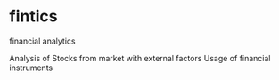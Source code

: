 # fintics
financial analytics

Analysis of Stocks from market with external factors
Usage of financial instruments
